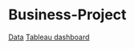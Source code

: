# Business-Project
[Data](https://docs.google.com/spreadsheets/d/1a2-TGWf6PleJXzl7QvizG6E6pcNFJD2l1JPxGR7YGQ0/edit#gid=1741599093)
[Tableau dashboard](https://public.tableau.com/app/profile/alexandria.zeng/viz/BusinessProjectVisuals/Dashboard?publish=yes)
